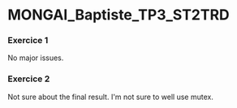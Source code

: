 # MONGAI_Baptiste_TP3_ST2TRD

### Exercice 1

No major issues.

### Exercice 2

Not sure about the final result. I'm not sure to well use mutex.
